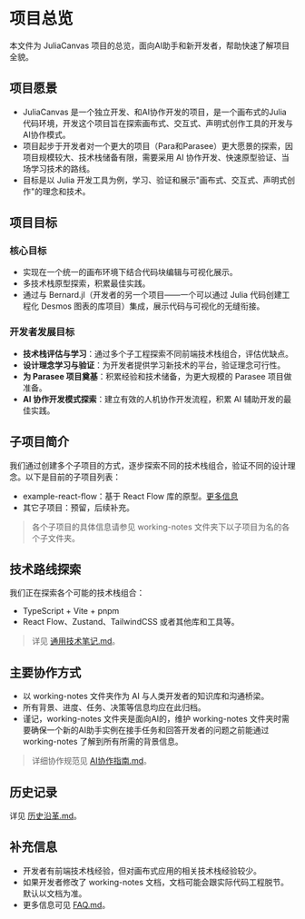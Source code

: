 # 项目总览

本文件为 JuliaCanvas 项目的总览，面向AI助手和新开发者，帮助快速了解项目全貌。

## 项目愿景
- JuliaCanvas 是一个独立开发、和AI协作开发的项目，是一个画布式的Julia 代码环境，开发这个项目旨在探索画布式、交互式、声明式创作工具的开发与AI协作模式。
- 项目起步于开发者对一个更大的项目（Para和Parasee）更大愿景的探索，因项目规模较大、技术栈储备有限，需要采用 AI 协作开发、快速原型验证、当场学习技术的路线。
- 目标是以 Julia 开发工具为例，学习、验证和展示"画布式、交互式、声明式创作"的理念和技术。

## 项目目标
### 核心目标
- 实现在一个统一的画布环境下结合代码块编辑与可视化展示。
- 多技术栈原型探索，积累最佳实践。
- 通过与 Bernard.jl（开发者的另一个项目——一个可以通过 Julia 代码创建工程化 Desmos 图表的库项目）集成，展示代码与可视化的无缝衔接。

### 开发者发展目标
- **技术栈评估与学习**：通过多个子工程探索不同前端技术栈组合，评估优缺点。
- **设计理念学习与验证**：为开发者提供学习新技术的平台，验证理念可行性。
- **为 Parasee 项目奠基**：积累经验和技术储备，为更大规模的 Parasee 项目做准备。
- **AI 协作开发模式探索**：建立有效的人机协作开发流程，积累 AI 辅助开发的最佳实践。

## 子项目简介

我们通过创建多个子项目的方式，逐步探索不同的技术栈组合，验证不同的设计理念。以下是目前的子项目列表：

- example-react-flow：基于 React Flow 库的原型。[更多信息](example-react-flow/目标描述与任务进度.md)
- 其它子项目：预留，后续补充。

> 各个子项目的具体信息请参见 working-notes 文件夹下以子项目为名的各个子文件夹。

## 技术路线探索

我们正在探索各个可能的技术栈组合：

- TypeScript + Vite + pnpm
- React Flow、Zustand、TailwindCSS 或者其他库和工具等。

> 详见 [通用技术笔记.md](通用技术笔记.md)。


## 主要协作方式
- 以 working-notes 文件夹作为 AI 与人类开发者的知识库和沟通桥梁。
- 所有背景、进度、任务、决策等信息均应在此归档。 
- 谨记，working-notes 文件夹是面向AI的，维护 working-notes 文件夹时需要确保一个新的AI助手实例在接手任务和回答开发者的问题之前能通过 working-notes 了解到所有所需的背景信息。

> 详细协作规范见 [AI协作指南.md](AI协作指南.md)。 

## 历史记录

详见 [历史沿革.md](历史沿革.md)。

## 补充信息
- 开发者有前端技术栈经验，但对画布式应用的相关技术栈经验较少。
- 如果开发者修改了 working-notes 文档，文档可能会跟实际代码工程脱节。默认以文档为准。
- 更多信息可见 [FAQ.md](FAQ.md)。